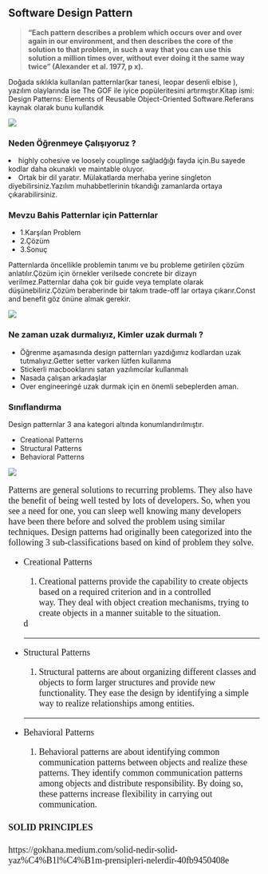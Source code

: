 <h2> Software Design Pattern </h2>

<blockquote>
    <b>
“Each pattern describes a problem which occurs over and over again in our environment, and then describes the core of the solution to that problem, in such a way that you can use this solution a million times over, without ever doing it the same way twice” (Alexander et al. 1977, p x).
    </b>
</blockquote>

Doğada sıklıkla kullanılan patternlar(kar tanesi, leopar desenli elbise ), yazılım olaylarında ise The GOF ile iyice popüleritesini artırmıştır.Kitap ismi:  Design Patterns: Elements of Reusable Object-Oriented Software.Referans kaynak olarak bunu kullandık

![](https://ichef.bbci.co.uk/news/800/cpsprodpb/A1E1/production/_104914414_fb6ec4da-cca2-4e16-8e9a-a561c099959a.jpg)

<h3>Neden Öğrenmeye Çalışıyoruz ?</h3>
<li>
    highly cohesive ve loosely couplinge sağladğığı fayda  için.Bu sayede kodlar daha okunaklı ve maintable oluyor.
    </li>
    <li>
    Ortak bir dil yaratır. Mülakatlarda merhaba yerine singleton diyebilirsiniz.Yazılım muhabbetlerinin tıkandığı zamanlarda ortaya çıkarabilirsiniz.
    </li>
    
<h3> Mevzu Bahis Patternlar için Patternlar </h3>
<ul>
<li>1.Karşılan Problem</li>
    <li>2.Çözüm</li>
    <li>3.Sonuç</li>
</ul>
<p>
    Patternlarda öncellikle problemin tanımı ve bu probleme getirilen çözüm anlatılır.Çözüm için örnekler verilsede concrete bir dizayn verilmez.Patternlar daha çok bir guide veya template olarak düşünebiliriz.Çözüm beraberinde bir takım trade-off lar ortaya çıkarır.Const and benefit göz önüne almak gerekir.
 </p>   
 
   ![](https://i.pinimg.com/originals/f3/d2/c2/f3d2c2af63693822a8cbdb745f54e4f2.jpg)
    <h3>Ne zaman uzak durmalıyız, Kimler uzak durmalı ?</h3>  
   <ul>
    <li>Öğrenme aşamasında design patternları yazdığımız kodlardan uzak tutmalıyız.Getter setter varken lütfen kullanma</li>
    <li>Stickerli macbooklarını satan yazılımcılar kullanmalı</li>
    <li>Nasada çalışan arkadaşlar</li>
    <li>Over engineeringé uzak durmak için en önemli sebeplerden aman.</li>
    </ul>
    
 <div>
    <h3>Sınıflandırma</h3>
    Design patternlar 3 ana kategori altında konumlandırılmıştır.
    <ul>
        <li>Creational Patterns</li>
        <li>Structural Patterns</li>
        <li>Behavioral Patterns </li>
    </ul>
 </div>

![](https://image.slideserve.com/770720/design-pattern-space-l.jpg)
 
<div style="font-size: 18px;font-family: 'Lohit Devanagari'">
    <p >
    Patterns are general solutions to recurring problems. They also have the benefit of being well tested by lots of developers. So, when you see a need for one, you can sleep well knowing many developers have been there before and solved the problem using similar techniques.
    Design patterns had originally been categorized into the following 3 sub-classifications based on kind of problem they solve.
    </p>
    <ul>
<li>
            Creational Patterns
</li>
<ol>
<li>
Creational patterns provide the capability to create objects based on a required criterion and in a controlled way. They deal with object creation mechanisms, trying to create objects in a manner suitable to the situation.

</li>

</ol>
d

<hr/>
<li>
            Structural Patterns 
</li>
<ol>
<li>
Structural patterns are about organizing different classes and objects to form larger structures and provide new functionality. They ease the design by identifying a simple way to realize relationships among entities.
</li>

</ol>

<hr/>
<li>
            Behavioral Patterns
</li>
<ol>
<li>
Behavioral patterns are about identifying common communication patterns between objects and realize these patterns. They identify common communication patterns among objects and distribute responsibility. By doing so, these patterns increase flexibility in carrying out communication.</li>

</ol>



</ul>

<h4> SOLID PRINCIPLES </h4>
https://gokhana.medium.com/solid-nedir-solid-yaz%C4%B1l%C4%B1m-prensipleri-nelerdir-40fb9450408e


</div>
